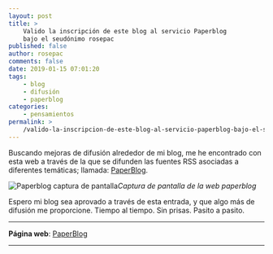 ```yaml
---
layout: post
title: >
    Valido la inscripción de este blog al servicio Paperblog
    bajo el seudónimo rosepac
published: false
author: rosepac
comments: false
date: 2019-01-15 07:01:20
tags:
    - blog
    - difusión
    - paperblog
categories:
    - pensamientos
permalink: >
    /valido-la-inscripcion-de-este-blog-al-servicio-paperblog-bajo-el-seudonimo-rosepac
---
```

Buscando mejoras de difusión alrededor de mi blog, me he encontrado con esta web a través de la que se difunden las fuentes RSS asociadas a diferentes temáticas; llamada: [PaperBlog][1].

 ![Paperblog captura de pantalla][2]_Captura de pantalla de la web paperblog_

Espero mi blog sea aprovado a través de esta entrada, y que algo más de difusión me proporcione. Tiempo al tiempo. Sin prisas. Pasito a pasito.

* * *

**Página web**: [PaperBlog][1]

* * *

 [1]: https://kutt.it/paperblog
 [2]: https://i.ibb.co/YBr26Xp/paperblog-captura.png